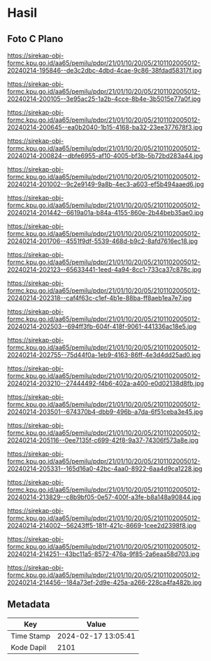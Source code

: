 # Hasil

## Foto C Plano

https://sirekap-obj-formc.kpu.go.id/aa65/pemilu/pdpr/21/01/10/20/05/2101102005012-20240214-195846--de3c2dbc-4dbd-4cae-9c86-38fdad58317f.jpg

https://sirekap-obj-formc.kpu.go.id/aa65/pemilu/pdpr/21/01/10/20/05/2101102005012-20240214-200105--3e95ac25-1a2b-4cce-8b4e-3b5015e77a0f.jpg

https://sirekap-obj-formc.kpu.go.id/aa65/pemilu/pdpr/21/01/10/20/05/2101102005012-20240214-200645--ea0b2040-1b15-4168-ba32-23ee377678f3.jpg

https://sirekap-obj-formc.kpu.go.id/aa65/pemilu/pdpr/21/01/10/20/05/2101102005012-20240214-200824--dbfe6955-af10-4005-bf3b-5b72bd283a44.jpg

https://sirekap-obj-formc.kpu.go.id/aa65/pemilu/pdpr/21/01/10/20/05/2101102005012-20240214-201002--9c2e9149-9a8b-4ec3-a603-ef5b494aaed6.jpg

https://sirekap-obj-formc.kpu.go.id/aa65/pemilu/pdpr/21/01/10/20/05/2101102005012-20240214-201442--6619a01a-b84a-4155-860e-2b44beb35ae0.jpg

https://sirekap-obj-formc.kpu.go.id/aa65/pemilu/pdpr/21/01/10/20/05/2101102005012-20240214-201706--4551f9df-5539-468d-b9c2-8afd7616ec18.jpg

https://sirekap-obj-formc.kpu.go.id/aa65/pemilu/pdpr/21/01/10/20/05/2101102005012-20240214-202123--65633441-1eed-4a94-8cc1-733ca37c878c.jpg

https://sirekap-obj-formc.kpu.go.id/aa65/pemilu/pdpr/21/01/10/20/05/2101102005012-20240214-202318--caf4f63c-c1ef-4b1e-88ba-ff8aeb1ea7e7.jpg

https://sirekap-obj-formc.kpu.go.id/aa65/pemilu/pdpr/21/01/10/20/05/2101102005012-20240214-202503--694ff3fb-604f-418f-9061-441336ac18e5.jpg

https://sirekap-obj-formc.kpu.go.id/aa65/pemilu/pdpr/21/01/10/20/05/2101102005012-20240214-202755--75d44f0a-1eb9-4163-86ff-4e3d4dd25ad0.jpg

https://sirekap-obj-formc.kpu.go.id/aa65/pemilu/pdpr/21/01/10/20/05/2101102005012-20240214-203210--27444492-f4b6-402a-a400-e0d02138d8fb.jpg

https://sirekap-obj-formc.kpu.go.id/aa65/pemilu/pdpr/21/01/10/20/05/2101102005012-20240214-203501--674370b4-dbb9-496b-a7da-6f51ceba3e45.jpg

https://sirekap-obj-formc.kpu.go.id/aa65/pemilu/pdpr/21/01/10/20/05/2101102005012-20240214-205116--0ee7135f-c699-42f8-9a37-74306f573a8e.jpg

https://sirekap-obj-formc.kpu.go.id/aa65/pemilu/pdpr/21/01/10/20/05/2101102005012-20240214-205331--165d16a0-42bc-4aa0-8922-6aa4d9ca1228.jpg

https://sirekap-obj-formc.kpu.go.id/aa65/pemilu/pdpr/21/01/10/20/05/2101102005012-20240214-213829--c8b9bf05-0e57-400f-a3fe-b8a148a90844.jpg

https://sirekap-obj-formc.kpu.go.id/aa65/pemilu/pdpr/21/01/10/20/05/2101102005012-20240214-214002--56243ff5-181f-421c-8669-1cee2d2398f8.jpg

https://sirekap-obj-formc.kpu.go.id/aa65/pemilu/pdpr/21/01/10/20/05/2101102005012-20240214-214251--43bc11a5-8572-476a-9f85-2a6eaa58d703.jpg

https://sirekap-obj-formc.kpu.go.id/aa65/pemilu/pdpr/21/01/10/20/05/2101102005012-20240214-214456--184a73ef-2d9e-425a-a266-228ca4fa482b.jpg


## Metadata

| Key        | Value               |
| ---------- | ------------------- |
| Time Stamp | 2024-02-17 13:05:41 |
| Kode Dapil | 2101                |



